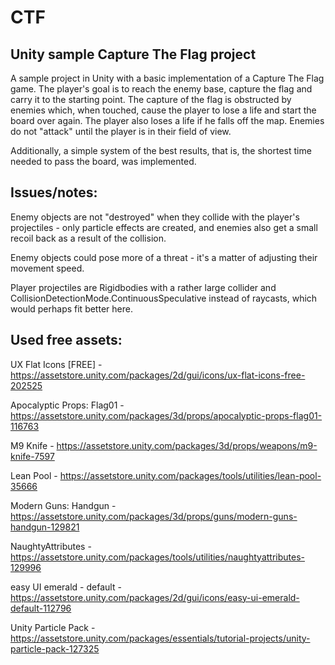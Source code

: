 # CTF
## Unity sample Capture The Flag project

A sample project in Unity with a basic implementation of a Capture The Flag game. The player's goal is to reach the enemy base, capture the flag and carry it to the starting point. The capture of the flag is obstructed by enemies which, when touched, cause the player to lose a life and start the board over again. The player also loses a life if he falls off the map. Enemies do not "attack" until the player is in their field of view.

Additionally, a simple system of the best results, that is, the shortest time needed to pass the board, was implemented.

## Issues/notes:
Enemy objects are not "destroyed" when they collide with the player's projectiles - only particle effects are created, and enemies also get a small recoil back as a result of the collision.

Enemy objects could pose more of a threat - it's a matter of adjusting their movement speed.

Player projectiles are Rigidbodies with a rather large collider and CollisionDetectionMode.ContinuousSpeculative instead of raycasts, which would perhaps fit better here.

## Used free assets:
UX Flat Icons [FREE] - https://assetstore.unity.com/packages/2d/gui/icons/ux-flat-icons-free-202525

Apocalyptic Props: Flag01 - https://assetstore.unity.com/packages/3d/props/apocalyptic-props-flag01-116763

M9 Knife - https://assetstore.unity.com/packages/3d/props/weapons/m9-knife-7597

Lean Pool - https://assetstore.unity.com/packages/tools/utilities/lean-pool-35666

Modern Guns: Handgun - https://assetstore.unity.com/packages/3d/props/guns/modern-guns-handgun-129821

NaughtyAttributes - https://assetstore.unity.com/packages/tools/utilities/naughtyattributes-129996

easy UI emerald - default - https://assetstore.unity.com/packages/2d/gui/icons/easy-ui-emerald-default-112796

Unity Particle Pack - https://assetstore.unity.com/packages/essentials/tutorial-projects/unity-particle-pack-127325

